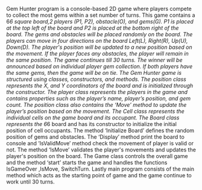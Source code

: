 Gem Hunter program is a console-based 2D game where players compete to collect the most gems within a set number of turns. This game contains a 6*6 square board,2 players (P1, P2), obstacle(O), and gems(G). P1 is placed at the top left of the board and P2 is placed at the bottom right of the board. The gems and obstacles will be placed randomly on the board. The players can move in four directions on the board Left(L), Right(R), Up(U), Down(D). The player's position will be updated to a new position based on the movement. If the player faces any obstacles, the player will remain in the same position. The game continues till 30 turns. The winner will be announced based on individual player gem collection. If both players have the same gems, then the game will be on tie.
The Gem Hunter game is structured using classes, constructors, and methods. The position class represents the X, and Y coordinators of the board and is initialized through the constructor. The player class represents the players in the game and contains properties such as the player’s name, player’s position, and gem count. The position class also contains the ‘Move’ method to update the player’s position based on the movement.
The Cell class represents the individual cells on the game board and its occupant. The Board class represents the 6*6 board and has its constructor to initialize the initial position of cell occupants. The method ‘Initialize Board’ defines the random position of gems and obstacles. The ‘Display’ method print the board to console and ’IsValidMove’ method check the movement of player is valid or not. The method ‘IsMove’ validates the player's movements and updates the player's position on the board. The Game class controls the overall game and the method ‘start’ starts the game and handles the functions IsGameOver ,IsMove, SwitchTurn. Lastly main program consists of the main method which acts as the starting point of game and the game continue to work until 30 turns.

